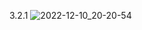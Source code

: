 3.2.1
![2022-12-10_20-20-54](https://user-images.githubusercontent.com/102901720/206862405-6eaeaf36-37b5-46cb-a4d8-ff686d0d8a95.png)

